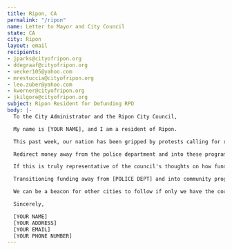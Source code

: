 ```yaml
---
title: Ripon, CA
permalink: "/ripon"
name: Letter to Mayor and City Council
state: CA
city: Ripon
layout: email
recipients:
- jparks@cityofripon.org
- ddegraaf@cityofripon.org
- uecker105@yahoo.com
- mrestuccia@cityofripon.org
- leo.zuber@yahoo.com
- kwerner@cityofripon.org
- jkilgore@cityofripon.org
subject: Ripon Resident for Defunding RPD
body: |-
  To the City Administrator and the Ripon City Council,

  My name is [YOUR NAME], and I am a resident of Ripon.

  This past week, our nation has been gripped by protests calling for rapid and meaningful change with regard to police brutality, an end to racism and anti-Blackness, and immediate reform in how Black people are treated in America. Accordingly, it has come to my attention that the budget for 2019-2020 is poorly allocated. I am emailing you to demand an ethical and equal reallocation of the Ripon expense budget away from Ripon Police Department and towards the community center, parks, and the library.

  Redirect money away from the police department and into these programs that will benefit public health and the community. The budget for 2019-2020 suggests that the largest fraction of the city's budget should go to policing ($6,557,258) whereas the budget for the community center is a mere $98,971.

  If this is truly representative of the council's thoughts on how funds should be allocated, I am ashamed to call Ripon my home, and I am ashamed to call you my elected officials.

  Transitioning funding away from [POLICE DEPT] and into community programming such as educational opportunities, arts programs, community centers, healthcare, and mental health resources will strengthen our communities and make them safer for everyone. When every person has the resources they need to be healthy and safe, our community can thrive. This is a long transition process but change starts with reallocating this funding!

  We can be a beacon for other cities to follow if only we have the courage to change.

  Sincerely,

  [YOUR NAME]
  [YOUR ADDRESS]
  [YOUR EMAIL]
  [YOUR PHONE NUMBER]
---
```



